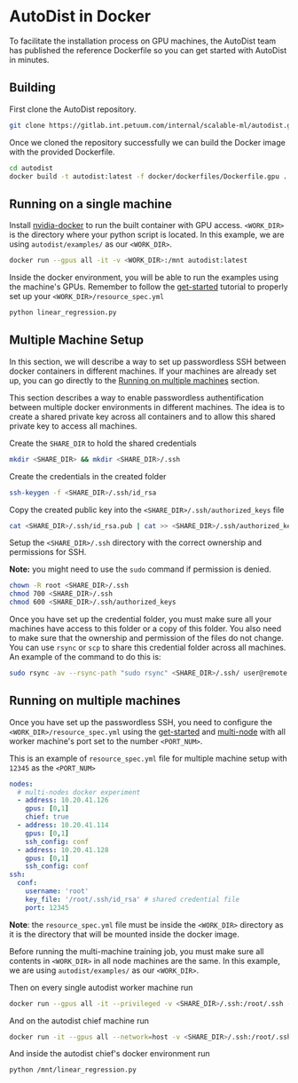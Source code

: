 # AutoDist in Docker

To facilitate the installation process on GPU machines, the AutoDist team has published the reference Dockerfile so you can get started with AutoDist in minutes.

## Building

First clone the AutoDist repository.

```bash
git clone https://gitlab.int.petuum.com/internal/scalable-ml/autodist.git
```

Once we cloned the repository successfully we can build the Docker image with the provided Dockerfile.

```bash
cd autodist
docker build -t autodist:latest -f docker/dockerfiles/Dockerfile.gpu .
```

## Running on a single machine

Install [nvidia-docker](https://github.com/NVIDIA/nvidia-docker) to run the built container with GPU access. `<WORK_DIR>` is the directory where your python script is located. In this example, we are using `autodist/examples/` as our `<WORK_DIR>`.

```bash
docker run --gpus all -it -v <WORK_DIR>:/mnt autodist:latest
```

Inside the docker environment, you will be able to run the examples using the machine's GPUs. Remember to follow the [get-started](get-started.md) tutorial to
properly set up your `<WORK_DIR>/resource_spec.yml`

```bash
python linear_regression.py
```

## Multiple Machine Setup

In this section, we will describe a way to set up passwordless SSH between docker containers in different machines. If your machines are already set up, you can go directly to the [Running on multiple machines](#Running-on-multiple-machines) section.

This section describes a way to enable passwordless authentification between multiple docker environments in different machines. The idea is to create a shared private key across all containers and to allow this shared private key to access all machines.

Create the `SHARE_DIR` to hold the shared credentials

```bash
mkdir <SHARE_DIR> && mkdir <SHARE_DIR>/.ssh
```

Create the credentials in the created folder

```bash
ssh-keygen -f <SHARE_DIR>/.ssh/id_rsa
```

Copy the created public key into the `<SHARE_DIR>/.ssh/authorized_keys` file

```bash
cat <SHARE_DIR>/.ssh/id_rsa.pub | cat >> <SHARE_DIR>/.ssh/authorized_keys
```

Setup the `<SHARE_DIR>/.ssh` directory with the correct ownership and permissions for SSH. 

**Note:** you might need to use the `sudo` command if permission is denied.

```bash
chown -R root <SHARE_DIR>/.ssh
chmod 700 <SHARE_DIR>/.ssh
chmod 600 <SHARE_DIR>/.ssh/authorized_keys
```

Once you have set up the credential folder, you must make sure all your machines have access to this folder or a copy of this folder. You also need to make sure that the ownership and permission of the files do not change. You can use `rsync` or `scp` to share this credential folder across all machines. An example of the command to do this is:

```bash
sudo rsync -av --rsync-path "sudo rsync" <SHARE_DIR>/.ssh/ user@remote:<SHARE_DIR>/.ssh
```

## Running on multiple machines

Once you have set up the passwordless SSH, you need to configure the `<WORK_DIR>/resource_spec.yml` using the [get-started](get-started.md) and [multi-node](multi-node.md) with all worker machine's port set to the number `<PORT_NUM>`.

This is an example of `resource_spec.yml` file for multiple machine setup with `12345` as the `<PORT_NUM>`

```yaml
nodes:
  # multi-nodes docker experiment
  - address: 10.20.41.126
    gpus: [0,1]
    chief: true
  - address: 10.20.41.114
    gpus: [0,1]
    ssh_config: conf
  - address: 10.20.41.128
    gpus: [0,1]
    ssh_config: conf
ssh:
  conf:
    username: 'root'
    key_file: '/root/.ssh/id_rsa' # shared credential file
    port: 12345
```

**Note**: the `resource_spec.yml` file must be inside the `<WORK_DIR>` directory as it is the directory that will be mounted inside the docker image.

Before running the multi-machine training job, you must make sure all contents in `<WORK_DIR>` in all node machines are the same. In this example, we are using `autodist/examples/` as our `<WORK_DIR>`.

Then on every single autodist worker machine run

```bash
docker run --gpus all -it --privileged -v <SHARE_DIR>/.ssh:/root/.ssh -v <WORK_DIR>:/mnt --network=host autodist:latest bash -c "/usr/sbin/sshd -p 12345; sleep infinity"
```

And on the autodist chief machine run

```bash
docker run -it --gpus all --network=host -v <SHARE_DIR>/.ssh:/root/.ssh:ro -v <WORK_DIR>:/mnt autodist:latest
```

And inside the autodist chief's docker environment run

```bash
python /mnt/linear_regression.py
```
